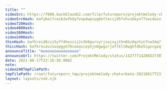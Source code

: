 ```yaml
---
title: ""
videoSrc: https://f000.backblazeb2.com/file/futureporn/projektmelody-chaturbate-2021-08-17.mp4
videoSrcHash: bafybeifceib2wfkdy7xnp4wpzyg6etlecijd5fvhvs6kyn77zwidwiojqq
video720Hash: 
video480Hash: 
video360Hash: 
video240Hash: 
thinHash: bafkreid6czj5yff4hezzzj2v3k6qxruyrjsajvyjthn6bzdqchjn7na34q?filename=20210817T231650Z_thin.jpg
thiccHash: bafkreiavzsoxpgyk76ceaaiceyhjn6gwgzrjoflklt6wghfdbo5igzcgxq?filename=20210817T231650Z_thicc.jpg
announceTitle: "moooooooooooooooo"
announceUrl: https://twitter.com/ProjektMelody/status/1427771428833738755
date: 2021-08-17T23:16:50.000Z
note: 
video240TmpFilePath: 
tmpFilePath: /root/futureporn_tmp/projektmelody-chaturbate-20210817T231650Z.mp4
layout: layouts/vod.njk
---
```

